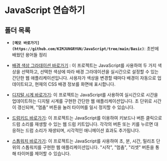 # JavaScript 연습하기

## 폴더 목록

- **`[메모 바로가기](https://github.com/KIMJUNGRYUN/JavaScript/tree/main/Basic)`**: 초반에 배웠던 용어들 정리
- [배경 색상 그라데이션 바로가기](https://github.com/KIMJUNGRYUN/JavaScript/tree/main/Background) : 이 프로젝트는 JavaScript를 사용하여 두 가지 색상을 선택하고, 선택한 색상에 따라 배경 그라데이션을 실시간으로 설정할 수 있는 간단한 웹 애플리케이션입니다. 사용자가 색상을 변경할 때마다 배경이 자동으로 업데이트되고, 현재의 CSS 배경 정보를 화면에 표시합니다.

- [디지털 시계 바로가기](https://github.com/KIMJUNGRYUN/JavaScript/tree/main/Digital): 이 프로젝트는 JavaScript를 사용하여 실시간으로 시간을 업데이트하는 디지털 시계를 구현한 간단한 웹 애플리케이션입니다. 초 단위로 시간이 갱신되며, "멈춤" 버튼을 눌러 타이머를 일시 정지할 수 있습니다.

- [드럼키드 바로가기](https://github.com/KIMJUNGRYUN/JavaScript/tree/main/DrumKit): 이 프로젝트는 JavaScript를 이용하여 키보드나 버튼 클릭으로 드럼 소리를 재생할 수 있는 웹 드럼 키트입니다. 각각의 버튼 또는 키를 누르면 대응하는 드럼 소리가 재생되며, 시각적인 애니메이션 효과도 추가됩니다.

- [스톱워치 바로가기](https://github.com/KIMJUNGRYUN/JavaScript/tree/main/StopWatch): 이 프로젝트는 JavaScript를 사용하여 초, 분, 시간, 밀리초 단위의 스톱워치를 구현한 웹 애플리케이션입니다. "시작", "멈춤", "리셋" 버튼을 통해 타이머를 제어할 수 있습니다.
